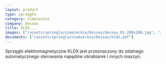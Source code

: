 ```yaml
---
layout: product
type: sprzęgła
category: niemieckie
company: Dessau
title: KLDX...
images: ["/assets/sprzegla/niemieckie/Dessau/dessau_01-200x200.jpg", "/assets/sprzegla/niemieckie/Dessau/dessau_02-200x200.jpg", "/assets/sprzegla/niemieckie/Dessau/dessau_03-200x200.jpg"]
documents: ["/assets/sprzegla/niemieckie/Dessau/kldx.pdf"]
---
```

Sprzęgło elektromagnetyczne KLDX jest przeznaczony do zdalnego automatycznego sterowania napędów obrabiarek i innych maszyn.